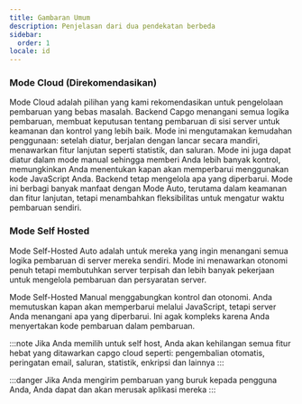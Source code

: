 ```yaml
---
title: Gambaran Umum
description: Penjelasan dari dua pendekatan berbeda
sidebar:
  order: 1
locale: id
---
```


### Mode Cloud (Direkomendasikan)
Mode Cloud adalah pilihan yang kami rekomendasikan untuk pengelolaan pembaruan yang bebas masalah. Backend Capgo menangani semua logika pembaruan, membuat keputusan tentang pembaruan di sisi server untuk keamanan dan kontrol yang lebih baik. Mode ini mengutamakan kemudahan penggunaan: setelah diatur, berjalan dengan lancar secara mandiri, menawarkan fitur lanjutan seperti statistik, dan saluran. Mode ini juga dapat diatur dalam mode manual sehingga memberi Anda lebih banyak kontrol, memungkinkan Anda menentukan kapan akan memperbarui menggunakan kode JavaScript Anda. Backend tetap mengelola apa yang diperbarui. Mode ini berbagi banyak manfaat dengan Mode Auto, terutama dalam keamanan dan fitur lanjutan, tetapi menambahkan fleksibilitas untuk mengatur waktu pembaruan sendiri.

### Mode Self Hosted

Mode Self-Hosted Auto adalah untuk mereka yang ingin menangani semua logika pembaruan di server mereka sendiri. Mode ini menawarkan otonomi penuh tetapi membutuhkan server terpisah dan lebih banyak pekerjaan untuk mengelola pembaruan dan persyaratan server.

Mode Self-Hosted Manual menggabungkan kontrol dan otonomi. Anda memutuskan kapan akan memperbarui melalui JavaScript, tetapi server Anda menangani apa yang diperbarui. Ini agak kompleks karena Anda menyertakan kode pembaruan dalam pembaruan.

:::note 
Jika Anda memilih untuk self host, Anda akan kehilangan semua fitur hebat yang ditawarkan capgo cloud seperti: pengembalian otomatis, peringatan email, saluran, statistik, enkripsi dan lainnya
:::

:::danger
Jika Anda mengirim pembaruan yang buruk kepada pengguna Anda, Anda dapat dan akan merusak aplikasi mereka
:::